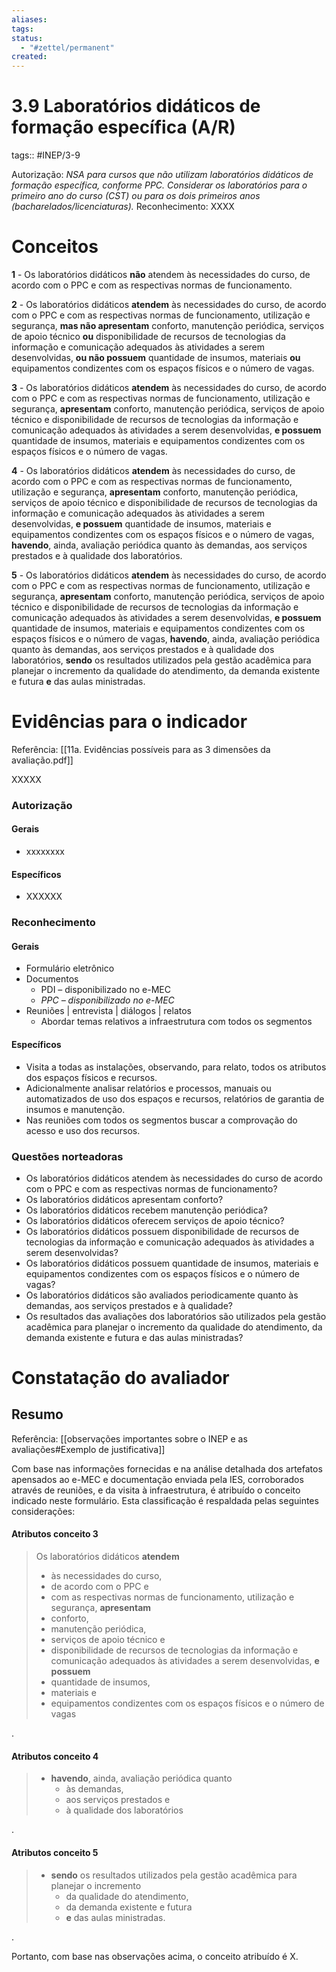 ```yaml
---
aliases: 
tags: 
status:
  - "#zettel/permanent"
created:
---
```

# 3.9 Laboratórios didáticos de formação específica (A/R)

tags:: #INEP/3-9

Autorização: _NSA para cursos que não utilizam laboratórios didáticos de formação específica, conforme PPC. Considerar os laboratórios para o primeiro ano do curso (CST) ou para os dois primeiros anos (bacharelados/licenciaturas)._
Reconhecimento: XXXX

# Conceitos

**1** - Os laboratórios didáticos **não** atendem às necessidades do curso, de acordo com o PPC e com as respectivas normas de funcionamento.

**2** - Os laboratórios didáticos **atendem** às necessidades do curso, de acordo com o PPC e com as respectivas normas de funcionamento, utilização e segurança, **mas não apresentam** conforto, manutenção periódica, serviços de apoio técnico **ou** disponibilidade de recursos de tecnologias da informação e comunicação adequados às atividades a serem desenvolvidas, **ou não possuem** quantidade de insumos, materiais **ou** equipamentos condizentes com os espaços físicos e o número de vagas.

**3** - Os laboratórios didáticos **atendem** às necessidades do curso, de acordo com o PPC e com as respectivas normas de funcionamento, utilização e segurança, **apresentam** conforto, manutenção periódica, serviços de apoio técnico e disponibilidade de recursos de tecnologias da informação e comunicação adequados às atividades a serem desenvolvidas, **e possuem** quantidade de insumos, materiais e equipamentos condizentes com os espaços físicos e o número de vagas.

**4** - Os laboratórios didáticos **atendem** às necessidades do curso, de acordo com o PPC e com as respectivas normas de funcionamento, utilização e segurança, **apresentam** conforto, manutenção periódica, serviços de apoio técnico e disponibilidade de recursos de tecnologias da informação e comunicação adequados às atividades a serem desenvolvidas, **e possuem** quantidade de insumos, materiais e equipamentos condizentes com os espaços físicos e o número de vagas, **havendo**, ainda, avaliação periódica quanto às demandas, aos serviços prestados e à qualidade dos laboratórios.

**5** - Os laboratórios didáticos **atendem** às necessidades do curso, de acordo com o PPC e com as respectivas normas de funcionamento, utilização e segurança, **apresentam** conforto, manutenção periódica, serviços de apoio técnico e disponibilidade de recursos de tecnologias da informação e comunicação adequados às atividades a serem desenvolvidas, **e possuem** quantidade de insumos, materiais e equipamentos condizentes com os espaços físicos e o número de vagas, **havendo**, ainda, avaliação periódica quanto às demandas, aos serviços prestados e à qualidade dos laboratórios, **sendo** os resultados utilizados pela gestão acadêmica para planejar o incremento da qualidade do atendimento, da demanda existente e futura **e** das aulas ministradas.

# Evidências para o indicador

Referência: [[11a. Evidências possíveis para as 3 dimensões da avaliação.pdf]]

XXXXX

### Autorização

#### Gerais

- xxxxxxxx

#### Específicos

- XXXXXX

### Reconhecimento

#### Gerais

- Formulário eletrônico
- Documentos
  - PDI – disponibilizado no e-MEC
  - _PPC – disponibilizado no e-MEC_
- Reuniões | entrevista | diálogos | relatos
  - Abordar temas relativos a infraestrutura com todos os segmentos

#### Específicos

- Visita a todas as instalações, observando, para relato, todos os atributos dos espaços físicos e recursos.
- Adicionalmente analisar relatórios e processos, manuais ou automatizados de uso dos espaços e recursos, relatórios de garantia de insumos e manutenção.
- Nas reuniões com todos os segmentos buscar a comprovação do acesso e uso dos recursos.

### Questões norteadoras

- Os laboratórios didáticos atendem às necessidades do curso de acordo com o PPC e com as respectivas normas de funcionamento?
- Os laboratórios didáticos apresentam conforto?
- Os laboratórios didáticos recebem manutenção periódica?
- Os laboratórios didáticos oferecem serviços de apoio técnico?
- Os laboratórios didáticos possuem disponibilidade de recursos de tecnologias da informação e comunicação adequados às atividades a serem desenvolvidas?
- Os laboratórios didáticos possuem quantidade de insumos, materiais e equipamentos condizentes com os espaços físicos e o número de vagas?
- Os laboratórios didáticos são avaliados periodicamente quanto às demandas, aos serviços prestados e à qualidade?
- Os resultados das avaliações dos laboratórios são utilizados pela gestão acadêmica para planejar o incremento da qualidade do atendimento, da demanda existente e futura e das aulas ministradas?

# Constatação do avaliador

## Resumo

Referência: [[observações importantes sobre o INEP e as avaliações#Exemplo de justificativa]]

Com base nas informações fornecidas e na análise detalhada dos artefatos apensados ao e-MEC e documentação enviada pela IES, corroborados através de reuniões, e da visita à infraestrutura, é atribuído o conceito indicado neste formulário. Esta classificação é respaldada pelas seguintes considerações:

#### Atributos conceito 3

> Os laboratórios didáticos **atendem**
>
> - às necessidades do curso,
> - de acordo com o PPC e
> - com as respectivas normas de funcionamento, utilização e segurança,
> **apresentam**
> - conforto,
> - manutenção periódica,
> - serviços de apoio técnico e
> - disponibilidade de recursos de tecnologias da informação e comunicação adequados às atividades a serem desenvolvidas,
> **e possuem**
> - quantidade de insumos,
> - materiais e
> - equipamentos condizentes com os espaços físicos e o número de vagas

.

#### Atributos conceito 4

> - **havendo**, ainda, avaliação periódica quanto
>   - às demandas,
>   - aos serviços prestados e
>   - à qualidade dos laboratórios

.

#### Atributos conceito 5

> - **sendo** os resultados utilizados pela gestão acadêmica para planejar o incremento
>   - da qualidade do atendimento,
>   - da demanda existente e futura
>   - **e** das aulas ministradas.

.

Portanto, com base nas observações acima, o conceito atribuído é X.
